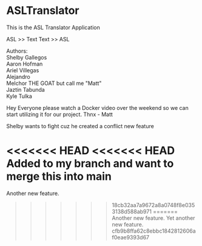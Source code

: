 # ASLTranslator
This is the ASL Translator Application

ASL >> Text
Text >> ASL


Authors:\
    Shelby Gallegos\
    Aaron Hofman\
    Ariel Villegas\
	Alejandro\
    Melchor THE GOAT but call me "Matt"\
    Jaztin Tabunda\
    Kyle Tulka
    
Hey Everyone please watch a Docker video over the weekend so we can start utilizing it for our project. Thnx - Matt

Shelby wants to fight cuz he created a conflict
new feature

<<<<<<< HEAD
<<<<<<< HEAD
Added to my branch and want to merge this into main
=======
Another new feature.
>>>>>>> 18cb32aa7a9672a8a0748f8e0353138d588ab971
=======
Another new feature.
Yet another new feature.
>>>>>>> cfb9b8ffa62c8ebbc1842812606af0eae9393d67

